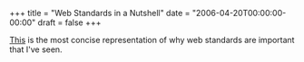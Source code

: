 +++
title = "Web Standards in a Nutshell"
date = "2006-04-20T00:00:00-00:00"
draft = false
+++

[This](http://nataliejost.com/blog/standards-in-a-nutshell) is the most
concise representation of why web standards are important that I've
seen.

